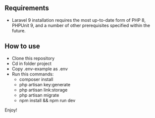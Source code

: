 
## Requirements
- Laravel 9 installation requires the most up-to-date form of PHP 8, PHPUnit 9, and a number of other prerequisites specified within the future.
## How to use

- Clone this repository
- Cd in folder project
- Copy .env-example as .env
- Run this commands:
    - composer install
    - php artisan key:generate
    - php artisan link:storage
    - php artisan migrate
    - npm install && npm run dev

Enjoy!
